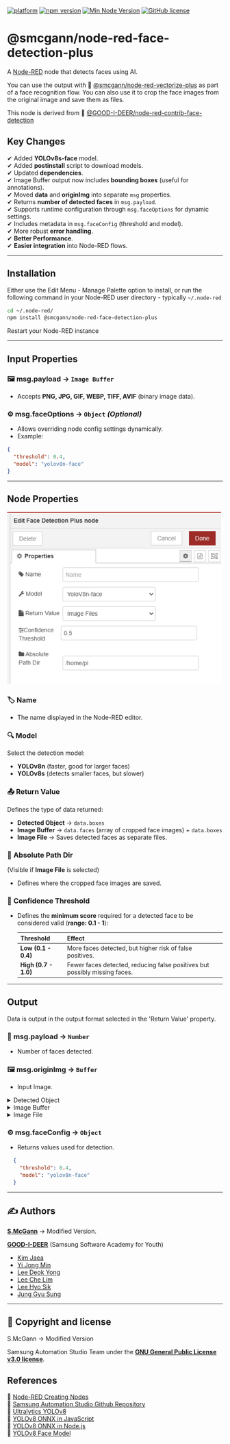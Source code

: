 [![platform](https://img.shields.io/badge/platform-Node--RED-red)](https://nodered.org)
[![npm version](https://img.shields.io/npm/v/@smcgann/node-red-face-detection-plus.svg)](https://www.npmjs.com/package/@smcgann/node-red-face-detection-plus)
[![Min Node Version](https://img.shields.io/node/v/@smcgann/node-red-face-detection-plus)](https://www.npmjs.com/package/@smcgann/node-red-face-detection-plus)
[![GitHub license](https://img.shields.io/github/license/smcgann99/node-red-face-detection-plus)](https://github.com/smcgann99/node-red-face-detection-plus/blob/main/LICENSE)



# **@smcgann/node-red-face-detection-plus**

A <a href="http://nodered.org" target="_blank">Node-RED</a> node that detects faces using AI.

You can use the output with 🔗 [@smcgann/node-red-vectorize-plus](https://www.npmjs.com/package/@smcgann/node-red-vectorize-plus) as part of a face recognition flow. You can also use it to crop the face images from the original image and save them as files.

This node is derived from 🔗 [@GOOD-I-DEER/node-red-contrib-face-detection](https://www.npmjs.com/package/@good-i-deer/node-red-contrib-face-detection)

## **Key Changes**
✔ Added **YOLOv8s-face** model.  
✔ Added **postinstall** script to download models.  
✔ Updated **dependencies**.  
✔ Image Buffer output now includes **bounding boxes** (useful for annotations).  
✔ Moved **data** and **originImg** into separate `msg` properties.  
✔ Returns **number of detected faces** in `msg.payload`.  
✔ Supports runtime configuration through `msg.faceOptions` for dynamic settings.  
✔ Includes metadata in `msg.faceConfig` (threshold and model).  
✔ More robust **error handling**.  
✔ **Better Performance**.  
✔ **Easier integration** into Node-RED flows.

---

## **Installation**

Either use the Edit Menu - Manage Palette option to install, or run the following command in your Node-RED user directory - typically `~/.node-red`

```bash
cd ~/.node-red/
npm install @smcgann/node-red-face-detection-plus
```
Restart your Node-RED instance

---

## **Input Properties**  
### 🖼️ **msg.payload** → `Image Buffer`  
- Accepts **PNG, JPG, GIF, WEBP, TIFF, AVIF** (binary image data).  

### ⚙️ **msg.faceOptions** → `Object` *(Optional)*  
- Allows overriding node config settings dynamically.  
- Example:  
``` json
{  
  "threshold": 0.4,  
  "model": "yolov8n-face"  
}  
```
---

## **Node Properties**  
<img width="500" alt="Properties" src="https://raw.githubusercontent.com/smcgann99/node-red-face-detection-plus/main/assets/config.png">

### 🏷 **Name**  
- The name displayed in the Node-RED editor.  

### 🔍 **Model**  
Select the detection model:  
  - **YOLOv8n** (faster, good for larger faces)  
  - **YOLOv8s** (detects smaller faces, but slower)  

### 📤 **Return Value**  
Defines the type of data returned:  
- **Detected Object** → `data.boxes`  
- **Image Buffer** → `data.faces` (array of cropped face images) +  `data.boxes` 
- **Image File** → Saves detected faces as separate files.  

### 📂 **Absolute Path Dir**  
(Visible if **Image File** is selected)  
- Defines where the cropped face images are saved.  

### 🎯 **Confidence Threshold**  
- Defines the **minimum score** required for a detected face to be considered valid (**range: 0.1 - 1**):  

  | Threshold | Effect |  
  |-----------|--------|  
  | **Low (0.1 - 0.4)** | More faces detected, but higher risk of false positives. |  
  | **High (0.7 - 1.0)** | Fewer faces detected, reducing false positives but possibly missing faces. |  

---

## Output

Data is output in the output format selected in the 'Return Value' property.

### 📌 **msg.payload** → `Number`  
- Number of faces detected.  
### 🖼️ **msg.originImg** → `Buffer`  
- Input Image.  
<details>
  <summary>Detected Object</summary>
  <img width="300" style="display: inline-block; margin-left: 10px;" alt="detected_object" src="https://raw.githubusercontent.com/smcgann99/node-red-face-detection-plus/main/assets/facedetect_objects.png">
</details>

<details>
  <summary>Image Buffer</summary>
  <img width="300" alt="image_buffer" src="https://raw.githubusercontent.com/smcgann99/node-red-face-detection-plus/main/assets/facedetect_array.png">
</details>

<details>
  <summary>Image File</summary>
  <img width="300" alt="image_file" src="https://raw.githubusercontent.com/smcgann99/node-red-face-detection-plus/main/assets/facedetect_images.png">
</details>

### ⚙️ **msg.faceConfig** → `Object`  
- Returns values used for detection.  
 
```json
  {  
    "threshold": 0.4,  
    "model": "yolov8n-face"  
  }  
```


---
## ✍️ **Authors**  

 **[S.McGann](https://github.com/smcgann99)** → Modified Version.  

 **[GOOD-I-DEER](https://github.com/GOOD-I-DEER)** (Samsung Software Academy for Youth)  
- [Kim Jaea](https://github.com/kimjaea)  
- [Yi Jong Min](https://github.com/chickennight)  
- [Lee Deok Yong](https://github.com/Gitgloo)  
- [Lee Che Lim](https://github.com/leecr1215)  
- [Lee Hyo Sik](https://github.com/hy06ix)  
- [Jung Gyu Sung](https://github.com/ramaking)  

---

## 📜 **Copyright and license**

S.McGann → Modified Version

Samsung Automation Studio Team under the **[GNU General Public License v3.0 license](https://www.gnu.org/licenses/gpl-3.0.html)**.


## **References**  
🔗 [Node-RED Creating Nodes](https://nodered.org/docs/creating-nodes/)  
🔗 [Samsung Automation Studio Github Repository](https://github.com/Samsung/SamsungAutomationStudio)  
🔗 [Ultralytics YOLOv8](https://docs.ultralytics.com/)  
🔗 [YOLOv8 ONNX in JavaScript](https://github.com/AndreyGermanov/yolov8_onnx_javascript)  
🔗 [YOLOv8 ONNX in Node.js](https://github.com/AndreyGermanov/yolov8_onnx_nodejs)  
🔗 [YOLOv8 Face Model](https://github.com/akanametov/yolov8-face/tree/dev#inference)  
